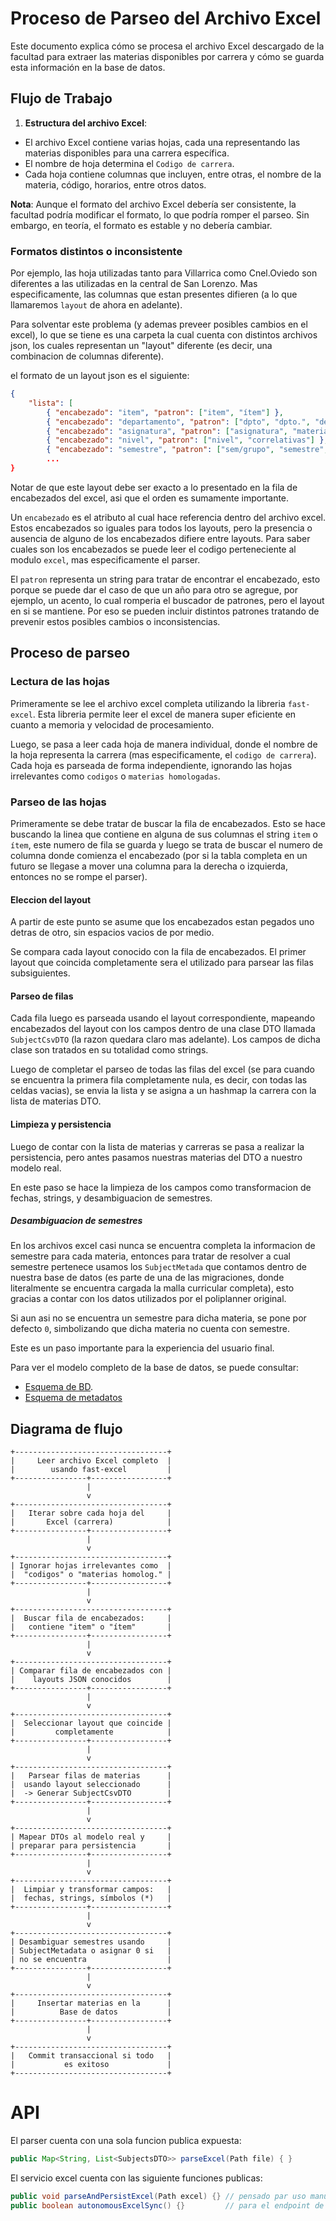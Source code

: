 # Proceso de Parseo del Archivo Excel

Este documento explica cómo se procesa el archivo Excel descargado de la facultad para extraer
las materias disponibles por carrera y cómo se guarda esta información en la base de datos.

## Flujo de Trabajo

1. **Estructura del archivo Excel**:
- El archivo Excel contiene varias hojas, cada una representando las materias disponibles para
  una carrera específica.
- El nombre de hoja determina el `Codigo de carrera`.
- Cada hoja contiene columnas que incluyen, entre otras, el nombre de la materia, código,
  horarios, entre otros datos.

**Nota**:
Aunque el formato del archivo Excel debería ser consistente, la facultad podría modificar el
formato, lo que podría romper el parseo.
Sin embargo, en teoría, el formato es estable y no debería cambiar.

### Formatos distintos o inconsistente

Por ejemplo, las hoja utilizadas tanto para Villarrica como Cnel.Oviedo son diferentes a las
utilizadas en la central de San Lorenzo.
Mas especificamente, las columnas que estan presentes difieren (a lo que llamaremos `layout` de
ahora en adelante).

Para solventar este problema (y ademas preveer posibles cambios en el excel), lo que se tiene
es una carpeta la cual cuenta con distintos archivos json, los cuales representan un "layout"
diferente (es decir, una combinacion de columnas diferente).

el formato de un layout json es el siguiente:
```json
{
    "lista": [
        { "encabezado": "item", "patron": ["item", "ítem"] },
        { "encabezado": "departamento", "patron": ["dpto", "dpto.", "departamento"] },
        { "encabezado": "asignatura", "patron": ["asignatura", "materia", "curso"] },
        { "encabezado": "nivel", "patron": ["nivel", "correlativas"] },
        { "encabezado": "semestre", "patron": ["sem/grupo", "semestre", "grupo"] },
        ...
}
```

Notar de que este layout debe ser exacto a lo presentado en la fila de encabezados del excel,
asi que el orden es sumamente importante.

Un `encabezado` es el atributo al cual hace referencia dentro del archivo excel.
Estos encabezados so iguales para todos los layouts, pero la presencia o ausencia de alguno de
los encabezados difiere entre layouts.
Para saber cuales son los encabezados se puede leer el codigo perteneciente al modulo `excel`,
mas especificamente el parser.

El `patron` representa un string para tratar de encontrar el encabezado, esto porque se puede
dar el caso de que un año para otro se agregue, por ejemplo, un acento, lo cual romperia el
buscador de patrones, pero el layout en si se mantiene.
Por eso se pueden incluir distintos patrones tratando de prevenir estos posibles cambios o
inconsistencias.

## Proceso de parseo

### Lectura de las hojas

Primeramente se lee el archivo excel completa utilizando la libreria `fast-excel`.
Esta libreria permite leer el excel de manera super eficiente en cuanto a memoria y velocidad
de procesamiento.

Luego, se pasa a leer cada hoja de manera individual, donde el nombre de la hoja representa la
carrera (mas especificamente, el `codigo de carrera`).
Cada hoja es parseada de forma independiente, ignorando las hojas irrelevantes como `codigos` o
`materias homologadas`.

### Parseo de las hojas

Primeramente se debe tratar de buscar la fila de encabezados.
Esto se hace buscando la linea que contiene en alguna de sus columnas el string `item` o
`ítem`, este numero de fila se guarda y luego se trata de buscar el numero de columna donde
comienza el encabezado (por si la tabla completa en un futuro se llegase a mover una columna
para la derecha o izquierda, entonces no se rompe el parser).

#### Eleccion del layout

A partir de este punto se asume que los encabezados estan pegados uno detras de otro, sin
espacios vacios de por medio.

Se compara cada layout conocido con la fila de encabezados.
El primer layout que coincida completamente sera el utilizado para parsear las filas
subsiguientes.

#### Parseo de filas

Cada fila luego es parseada usando el layout correspondiente, mapeando encabezados del layout
con los campos dentro de una clase DTO llamada `SubjectCsvDTO` (la razon quedara claro mas
adelante).
Los campos de dicha clase son tratados en su totalidad como strings.

Luego de completar el parseo de todas las filas del excel (se para cuando se encuentra la
primera fila completamente nula, es decir, con todas las celdas vacias), se envia la lista y se
asigna a un hashmap la carrera con la lista de materias DTO.

#### Limpieza y persistencia

Luego de contar con la lista de materias y carreras se pasa a realizar la persistencia, pero
antes pasamos nuestras materias del DTO a nuestro modelo real.

En este paso se hace la limpieza de los campos como transformacion de fechas, strings, y
desambiguacion de semestres.

##### Desambiguacion de semestres

En los archivos excel casi nunca se encuentra completa la informacion de semestre para cada
materia, entonces para tratar de resolver a cual semestre pertenece usamos los `SubjectMetada`
que contamos dentro de nuestra base de datos (es parte de una de las migraciones, donde
literalmente se encuentra cargada la malla curricular completa), esto gracias a contar con los
datos utilizados por el poliplanner original.

Si aun asi no se encuentra un semestre para dicha materia, se pone por defecto `0`,
simbolizando que dicha materia no cuenta con semestre.

Este es un paso importante para la experiencia del usuario final.

Para ver el modelo completo de la base de datos, se puede consultar:
- [Esquema de BD](media/db_scheme.png).
- [Esquema de metadatos](media/metadata_db_scheme.png)

## Diagrama de flujo

```text
+----------------------------------+
|     Leer archivo Excel completo  |
|        usando fast-excel         |
+----------------+-----------------+
                 |
                 v
+----------------------------------+
|   Iterar sobre cada hoja del     |
|       Excel (carrera)            |
+----------------+-----------------+
                 |
                 v
+----------------------------------+
| Ignorar hojas irrelevantes como  |
|  "codigos" o "materias homolog." |
+----------------+-----------------+
                 |
                 v
+----------------------------------+
|  Buscar fila de encabezados:     |
|   contiene "item" o "ítem"       |
+----------------+-----------------+
                 |
                 v
+----------------------------------+
| Comparar fila de encabezados con |
|    layouts JSON conocidos        |
+----------------+-----------------+
                 |
                 v
+----------------------------------+
|  Seleccionar layout que coincide |
|         completamente            |
+----------------+-----------------+
                 |
                 v
+----------------------------------+
|   Parsear filas de materias      |
|  usando layout seleccionado      |
|  -> Generar SubjectCsvDTO        |
+----------------+-----------------+
                 |
                 v
+----------------------------------+
| Mapear DTOs al modelo real y     |
| preparar para persistencia       |
+----------------+-----------------+
                 |
                 v
+----------------------------------+
|  Limpiar y transformar campos:   |
|  fechas, strings, símbolos (*)   |
+----------------+-----------------+
                 |
                 v
+----------------------------------+
| Desambiguar semestres usando     |
| SubjectMetadata o asignar 0 si   |
| no se encuentra                  |
+----------------+-----------------+
                 |
                 v
+----------------------------------+
|     Insertar materias en la      |
|          Base de datos           |
+----------------+-----------------+
                 |
                 v
+----------------------------------+
|   Commit transaccional si todo   |
|           es exitoso             |
+----------------------------------+
```

# API

El parser cuenta con una sola funcion publica expuesta:

```java
public Map<String, List<SubjectsDTO>> parseExcel(Path file) { }
```

El servicio excel cuenta con las siguiente funciones publicas:
```java
public void parseAndPersistExcel(Path excel) {} // pensado par uso manual y testing
public boolean autonomousExcelSync() {}         // para el endpoint de update automatico del excel
```
